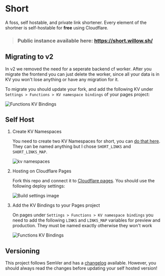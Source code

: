 # Short

A foss, self hostable, and private link shortener. Every element of the shortner is self-hostable for **free** using Cloudflare.

> ### Public instance available here: https://short.willow.sh/

## Migrating to v2

In v2 we removed the need for a seperate backend cf worker. After you migrate the frontend you can just delete the worker, since all your data is in KV you won't lose anything or have any migration for it.

To migrate you should update your fork, and add the following KV under `Settings > Functions > KV namespace bindings` of your pages project:

![Functions KV Bindings](https://i.imgur.com/C33xfMw.png)

## Self Host

1. Create KV Namespaces

    You need to create two KV Namespaces for short, you can [do that here](https://dash.cloudflare.com/?to=/:account/workers/kv/namespaces). They can be named anything but I chose `SHORT_LINKS` and `SHORT_LINKS_MAP`.

    ![kv namespaces](https://i.imgur.com/JXFSXk9.png)

2. Hosting on Cloudflare Pages

    Fork this repo and connect it to [Cloudflare pages](https://dash.cloudflare.com/?to=/:account/pages). You should use the following deploy settings:

    ![Build settings image](https://i.imgur.com/RGr41rU.png)

3. Add the KV Bindings to your Pages project

    On pages under `Settings > Functions > KV namespace bindings` you need to add the following `LINKS` and `LINKS_MAP` variables for preview and production. They must be named exactly otherwise they won't work

    ![Functions KV Bindings](https://i.imgur.com/C33xfMw.png)

## Versioning

This project follows SemVer and has a [changelog](./CHANGELOG.md) available. However, you should always read the changes before updating your self hosted version!
